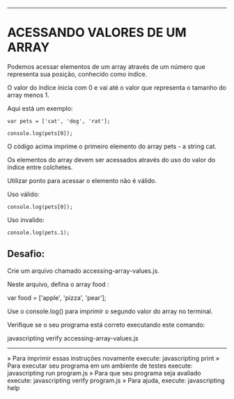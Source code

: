 -------------------
# ACESSANDO VALORES DE UM ARRAY

Podemos acessar elementos de um array através de um número que representa sua posição, conhecido como índice.

O valor do índice inicia com 0 e vai até o valor que representa o tamanho do array menos 1.

Aqui está um exemplo:

    var pets = ['cat', 'dog', 'rat'];

    console.log(pets[0]);

O código acima imprime o primeiro elemento do array pets - a string cat.

Os elementos do array devem ser acessados através do uso do valor do índice entre colchetes.

Utilizar ponto para acessar o elemento não é válido.

Uso válido:

    console.log(pets[0]);

Uso invalido:

    console.log(pets.1);

## Desafio:

Crie um arquivo chamado accessing-array-values.js.

Neste arquivo, defina o array food :

var food = ['apple', 'pizza', 'pear'];

Use o console.log() para imprimir o segundo valor do array no terminal.

Verifique se o seu programa está correto executando este comando:

javascripting verify accessing-array-values.js

-------------------

 » Para imprimir essas instruções novamente execute: javascripting print
 » Para executar seu programa em um ambiente de testes execute: javascripting run program.js
 » Para que seu programa seja avaliado execute: javascripting verify program.js
 » Para ajuda, execute: javascripting help
